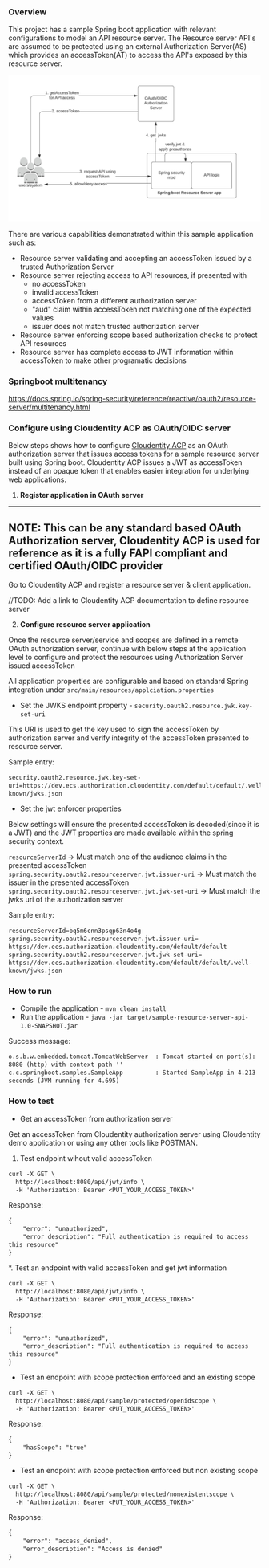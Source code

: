### Overview
This project has a sample Spring boot application with relevant configurations to model an API resource server.
The Resource server API's are assumed to be protected using an external Authorization Server(AS) which provides an 
accessToken(AT) to access the API's exposed by this resource server.

![Alt text](spring-boot-rs.jpeg "Spring Boot Resource Server")

There are various capabilities demonstrated within this sample application such as:
* Resource server validating and accepting an accessToken issued by a trusted Authorization Server
* Resource server rejecting access to API resources, if presented with
  * no accessToken
  * invalid accessToken
  * accessToken from a different authorization server
  * "aud" claim within accessToken not matching one of the expected values
  * issuer does not match trusted authorization server
* Resource server enforcing scope based authorization checks to protect API resources
* Resource server has complete access to JWT information within accessToken to make other programatic decisions

### Springboot multitenancy

https://docs.spring.io/spring-security/reference/reactive/oauth2/resource-server/multitenancy.html

### Configure using Cloudentity ACP as OAuth/OIDC server

Below steps shows how to configure [Cloudentity ACP](https://docs.authorization.cloudentity.com/info/concepts/oauth/authorization-servers/) 
as an OAuth authorization server that issues access tokens for a sample resource server built using Spring boot.
Cloudentity ACP issues a JWT as accessToken instead of an opaque token that enables easier integration for underlying web applications.

1. **Register application in OAuth server**

---
**NOTE**:
This can be any standard based OAuth Authorization server, Cloudentity ACP is used for reference as it is a fully FAPI compliant and certified OAuth/OIDC provider
---

Go to Cloudentity ACP and register a resource server & client application.

//TODO: Add a link to Cloudentity ACP documentation to define resource server


2. **Configure resource server application**

Once the resource server/service and scopes are defined in a remote OAuth authorization server, continue with 
below steps at the application level to configure and protect the resources using Authorization Server 
issued accessToken

All application properties are configurable and based on standard Spring integration under `src/main/resources/applciation.properties`

* Set the JWKS endpoint property - `security.oauth2.resource.jwk.key-set-uri`

This URI is used to get the key used to sign the accessToken by authorization server and 
verify integrity of the accessToken presented to resource server.

Sample entry:

```
security.oauth2.resource.jwk.key-set-uri=https://dev.ecs.authorization.cloudentity.com/default/default/.well-known/jwks.json
```

* Set the jwt enforcer properties

Below settings will ensure the presented accessToken is decoded(since it is a JWT) and the JWT 
properties are made available within the spring security context.

`resourceServerId` -> Must match one of the audience claims in the presented accessToken
`spring.security.oauth2.resourceserver.jwt.issuer-uri` -> Must match the issuer in the presented accessToken
`spring.security.oauth2.resourceserver.jwt.jwk-set-uri` -> Must match the jwks uri of the authorization server

Sample entry:

```
resourceServerId=bq5m6cnn3psqp63n4o4g
spring.security.oauth2.resourceserver.jwt.issuer-uri= https://dev.ecs.authorization.cloudentity.com/default/default
spring.security.oauth2.resourceserver.jwt.jwk-set-uri= https://dev.ecs.authorization.cloudentity.com/default/default/.well-known/jwks.json
```

### How to run

* Compile the application -  `mvn clean install`
* Run the application - `java -jar target/sample-resource-server-api-1.0-SNAPSHOT.jar`

Success message:

```
o.s.b.w.embedded.tomcat.TomcatWebServer  : Tomcat started on port(s): 8080 (http) with context path ''
c.c.springboot.samples.SampleApp         : Started SampleApp in 4.213 seconds (JVM running for 4.695)
```

### How to test

* Get an accessToken from authorization server

Get an accessToken from Cloudentity authorization server using Cloudentity demo application or using
any other tools like POSTMAN.

1. Test endpoint wihout valid accessToken

```
curl -X GET \
  http://localhost:8080/api/jwt/info \
  -H 'Authorization: Bearer <PUT_YOUR_ACCESS_TOKEN>' 
```

Response:

```
{
    "error": "unauthorized",
    "error_description": "Full authentication is required to access this resource"
}

```

*. Test an endpoint  with valid accessToken and get jwt information

```
curl -X GET \
  http://localhost:8080/api/jwt/info \
  -H 'Authorization: Bearer <PUT_YOUR_ACCESS_TOKEN>' 
```

Response:

```
{
    "error": "unauthorized",
    "error_description": "Full authentication is required to access this resource"
}

```

* Test an endpoint with scope protection enforced and an existing scope

```
curl -X GET \
  http://localhost:8080/api/sample/protected/openidscope \
  -H 'Authorization: Bearer <PUT_YOUR_ACCESS_TOKEN>' 
```

Response:

```
{
    "hasScope": "true"
}
```

* Test an endpoint with scope protection enforced but non existing scope

```
curl -X GET \
  http://localhost:8080/api/sample/protected/nonexistentscope \
  -H 'Authorization: Bearer <PUT_YOUR_ACCESS_TOKEN>' 
```

Response:

```
{
    "error": "access_denied",
    "error_description": "Access is denied"
}

```

